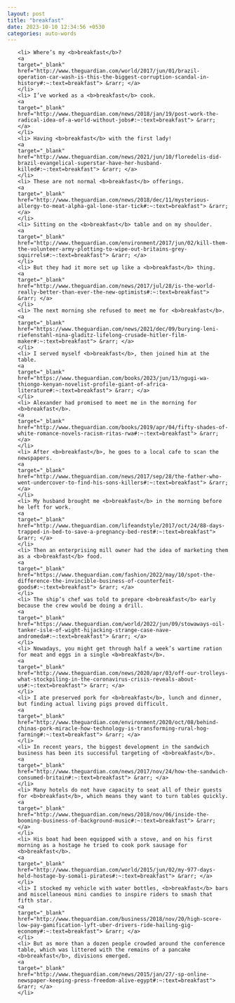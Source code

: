 ```yaml
---
layout: post
title: "breakfast"
date: 2023-10-10 12:34:56 +0530
categories: auto-words
---
```

<ol>

    <li> Where’s my <b>breakfast</b>?
    <a 
    target="_blank" 
    href="http://www.theguardian.com/world/2017/jun/01/brazil-operation-car-wash-is-this-the-biggest-corruption-scandal-in-history#:~:text=breakfast"> &rarr; </a>
    </li>
    <li> I’ve worked as a <b>breakfast</b> cook.
    <a 
    target="_blank" 
    href="http://www.theguardian.com/news/2018/jan/19/post-work-the-radical-idea-of-a-world-without-jobs#:~:text=breakfast"> &rarr; </a>
    </li>
    <li> Having <b>breakfast</b> with the first lady!
    <a 
    target="_blank" 
    href="http://www.theguardian.com/news/2021/jun/10/floredelis-did-brazil-evangelical-superstar-have-her-husband-killed#:~:text=breakfast"> &rarr; </a>
    </li>
    <li> These are not normal <b>breakfast</b> offerings.
    <a 
    target="_blank" 
    href="http://www.theguardian.com/news/2018/dec/11/mysterious-allergy-to-meat-alpha-gal-lone-star-tick#:~:text=breakfast"> &rarr; </a>
    </li>
    <li> Sitting on the <b>breakfast</b> table and on my shoulder.
    <a 
    target="_blank" 
    href="http://www.theguardian.com/environment/2017/jun/02/kill-them-the-volunteer-army-plotting-to-wipe-out-britains-grey-squirrels#:~:text=breakfast"> &rarr; </a>
    </li>
    <li> But they had it more set up like a <b>breakfast</b> thing.
    <a 
    target="_blank" 
    href="http://www.theguardian.com/news/2017/jul/28/is-the-world-really-better-than-ever-the-new-optimists#:~:text=breakfast"> &rarr; </a>
    </li>
    <li> The next morning she refused to meet me for <b>breakfast</b>.
    <a 
    target="_blank" 
    href="https://www.theguardian.com/news/2021/dec/09/burying-leni-riefenstahl-nina-gladitz-lifelong-crusade-hitler-film-maker#:~:text=breakfast"> &rarr; </a>
    </li>
    <li> I served myself <b>breakfast</b>, then joined him at the table.
    <a 
    target="_blank" 
    href="https://www.theguardian.com/books/2023/jun/13/ngugi-wa-thiongo-kenyan-novelist-profile-giant-of-africa-literature#:~:text=breakfast"> &rarr; </a>
    </li>
    <li> Alexander had promised to meet me in the morning for <b>breakfast</b>.
    <a 
    target="_blank" 
    href="http://www.theguardian.com/books/2019/apr/04/fifty-shades-of-white-romance-novels-racism-ritas-rwa#:~:text=breakfast"> &rarr; </a>
    </li>
    <li> After <b>breakfast</b>, he goes to a local cafe to scan the newspapers.
    <a 
    target="_blank" 
    href="http://www.theguardian.com/news/2017/sep/28/the-father-who-went-undercover-to-find-his-sons-killers#:~:text=breakfast"> &rarr; </a>
    </li>
    <li> My husband brought me <b>breakfast</b> in the morning before he left for work.
    <a 
    target="_blank" 
    href="http://www.theguardian.com/lifeandstyle/2017/oct/24/88-days-trapped-in-bed-to-save-a-pregnancy-bed-rest#:~:text=breakfast"> &rarr; </a>
    </li>
    <li> Then an enterprising mill owner had the idea of marketing them as a <b>breakfast</b> food.
    <a 
    target="_blank" 
    href="https://www.theguardian.com/fashion/2022/may/10/spot-the-difference-the-invincible-business-of-counterfeit-goods#:~:text=breakfast"> &rarr; </a>
    </li>
    <li> The ship’s chef was told to prepare <b>breakfast</b> early because the crew would be doing a drill.
    <a 
    target="_blank" 
    href="https://www.theguardian.com/world/2022/jun/09/stowaways-oil-tanker-isle-of-wight-hijacking-strange-case-nave-andromeda#:~:text=breakfast"> &rarr; </a>
    </li>
    <li> Nowadays, you might get through half a week’s wartime ration for meat and eggs in a single <b>breakfast</b>.
    <a 
    target="_blank" 
    href="http://www.theguardian.com/news/2020/apr/03/off-our-trolleys-what-stockpiling-in-the-coronavirus-crisis-reveals-about-us#:~:text=breakfast"> &rarr; </a>
    </li>
    <li> I ate preserved pork for <b>breakfast</b>, lunch and dinner, but finding actual living pigs proved difficult.
    <a 
    target="_blank" 
    href="http://www.theguardian.com/environment/2020/oct/08/behind-chinas-pork-miracle-how-technology-is-transforming-rural-hog-farming#:~:text=breakfast"> &rarr; </a>
    </li>
    <li> In recent years, the biggest development in the sandwich business has been its successful targeting of <b>breakfast</b>.
    <a 
    target="_blank" 
    href="http://www.theguardian.com/news/2017/nov/24/how-the-sandwich-consumed-britain#:~:text=breakfast"> &rarr; </a>
    </li>
    <li> Many hotels do not have capacity to seat all of their guests for <b>breakfast</b>, which means they want to turn tables quickly.
    <a 
    target="_blank" 
    href="http://www.theguardian.com/news/2018/nov/06/inside-the-booming-business-of-background-music#:~:text=breakfast"> &rarr; </a>
    </li>
    <li> His boat had been equipped with a stove, and on his first morning as a hostage he tried to cook pork sausage for <b>breakfast</b>.
    <a 
    target="_blank" 
    href="http://www.theguardian.com/world/2015/jun/02/my-977-days-held-hostage-by-somali-pirates#:~:text=breakfast"> &rarr; </a>
    </li>
    <li> I stocked my vehicle with water bottles, <b>breakfast</b> bars and miscellaneous mini candies to inspire riders to smash that fifth star.
    <a 
    target="_blank" 
    href="http://www.theguardian.com/business/2018/nov/20/high-score-low-pay-gamification-lyft-uber-drivers-ride-hailing-gig-economy#:~:text=breakfast"> &rarr; </a>
    </li>
    <li> But as more than a dozen people crowded around the conference table, which was littered with the remains of a pancake <b>breakfast</b>, divisions emerged.
    <a 
    target="_blank" 
    href="http://www.theguardian.com/news/2015/jan/27/-sp-online-newspaper-keeping-press-freedom-alive-egypt#:~:text=breakfast"> &rarr; </a>
    </li>